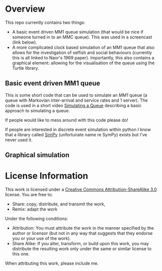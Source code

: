 # Overview

This repo currently contains two things:

- A basic event driven MM1 queue simulation (that would be nice if someone turned in to an MMC queue). This was used in a screencast (link below).
- A more complicated clock based simulation of an MM1 queue that also allows for the investigation of selfish and social behaviours (currently this is all linked to Naor's 1969 paper). Importantly, this also contains a graphical element: allowing for the visualisation of the queue using the Turtle library.

## Basic event driven MM1 queue

This is some short code that can be used to simulate an *MM1* queue (a queue with Markovian inter-arrival and service rates and 1 server). The code is used in a short video [Simulating a Queue](http://www.youtube.com/watch?v=WEA8m3j-Jqk) describing a basic approach to simulating a queue.

If people would like to mess around with this code please do!

If people are interested in discrete event simulation within python I know that a library called [SimPy](http://simpy.sourceforge.net/) (unfortunate name re SymPy) exists but I've never used it.

## Graphical simulation


# License Information
This work is licensed under a [Creative Commons Attribution-ShareAlike 3.0](http://creativecommons.org/licenses/by-sa/3.0/us/) license.  You are free to:

* Share: copy, distribute, and transmit the work,
* Remix: adapt the work

Under the following conditions:

* Attribution: You must attribute the work in the manner specified by the author or licensor (but not in any way that suggests that they endorse you or your use of the work).
* Share Alike: If you alter, transform, or build upon this work, you may distribute the resulting work only under the same or similar license to this one.

When attributing this work, please include me.
